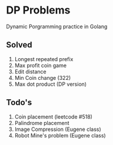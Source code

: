 # DP Problems
Dynamic Porgramming practice in Golang

## Solved
1. Longest repeated prefix
2. Max profit coin game
3. Edit distance 
4. Min Coin change (322)
5. Max dot product (DP version)


## Todo's
1. Coin placement (leetcode #518)
2. Palindrome placement
3. Image Compression (Eugene class)
4. Robot Mine's problem (Eugene class)